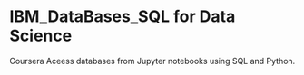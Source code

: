 # IBM_DataBases_SQL for Data Science
Coursera
Aceess databases from Jupyter notebooks using SQL and Python.
